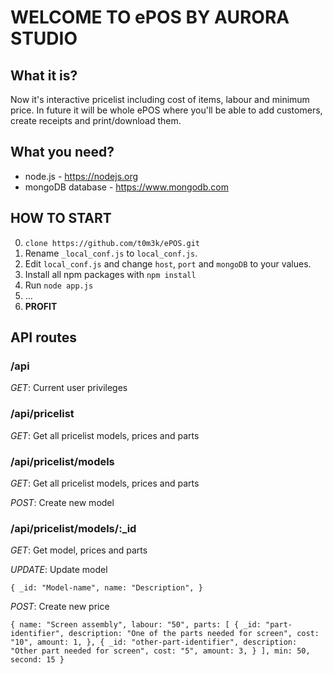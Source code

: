 # WELCOME TO ePOS BY AURORA STUDIO

## What it is?

Now it's interactive pricelist including cost of items, labour and minimum price. In future it will be whole ePOS where you'll be able to add customers, create receipts and print/download them.

## What you need?

- node.js - https://nodejs.org
- mongoDB database - https://www.mongodb.com

## HOW TO START

0. `clone https://github.com/t0m3k/ePOS.git`
1. Rename `_local_conf.js` to `local_conf.js`.
2. Edit `local_conf.js` and change `host`, `port` and `mongoDB` to your values.
3. Install all npm packages with `npm install`
4. Run `node app.js`
5. ...
6. **PROFIT**

## API routes

### /api

*GET*: Current user privileges


### /api/pricelist

*GET*: Get all pricelist models, prices and parts


### /api/pricelist/models

*GET*: Get all pricelist models, prices and parts

*POST*: Create new model


### /api/pricelist/models/:_id

*GET*: Get model, prices and parts

*UPDATE*: Update model

`{
    _id: "Model-name",
    name: "Description",
}`

*POST*: Create new price

`{
    name: "Screen assembly",
    labour: "50",
    parts: [
        {
            _id: "part-identifier",
            description: "One of the parts needed for screen",
            cost: "10",
            amount: 1,
        },
        {
            _id: "other-part-identifier",
            description: "Other part needed for screen",
            cost: "5",
            amount: 3,
        }
    ],
    min: 50,
    second: 15
}`